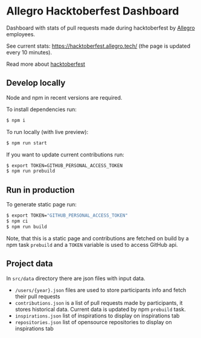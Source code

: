 # Allegro Hacktoberfest Dashboard

Dashboard with stats of pull requests made during hacktoberfest by [Allegro](https://allegro.tech/) employees.

See current stats: https://hacktoberfest.allegro.tech/ (the page is updated every 10 minutes).

Read more about [hacktoberfest](https://hacktoberfest.com/)

## Develop locally

Node and npm in recent versions are required.

To install dependencies run:

```bash
$ npm i
```

To run locally (with live preview):

```bash
$ npm run start
```

If you want to update current contributions run:

```bash
$ export TOKEN=GITHUB_PERSONAL_ACCESS_TOKEN
$ npm run prebuild
```

## Run in production

To generate static page run:

```bash
$ export TOKEN="GITHUB_PERSONAL_ACCESS_TOKEN"
$ npm ci
$ npm run build
```

Note, that this is a static page and contributions are fetched on build by a npm task `prebuild` and a `TOKEN` variable is used to access GitHub api.

## Project data

In `src/data` directory there are json files with input data.

- `/users/{year}.json` files are used to store participants info and fetch their pull requests
- `contributions.json` is a list of pull requests made by participants, it stores historical data. Current data is updated by npm `prebuild` task.
- `inspirations.json` list of inspirations to display on inspirations tab
- `repositories.json` list of opensource repositories to display on inspirations tab
